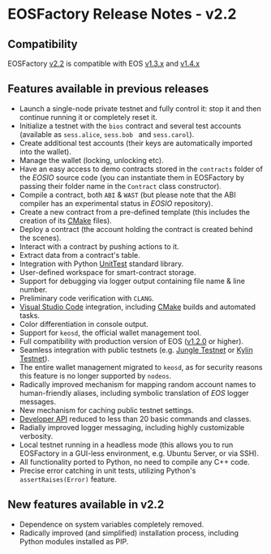 # EOSFactory Release Notes - v2.2

## Compatibility

EOSFactory [v2.2](https://github.com/tokenika/eosfactory/releases/tag/v2.1) is compatible with EOS [v1.3.x](https://github.com/EOSIO/eos/releases/tag/v1.3.0) and [v1.4.x](https://github.com/EOSIO/eos/releases/tag/v1.4.0)

## Features available in previous releases

* Launch a single-node private testnet and fully control it: stop it and then continue running it or completely reset it.
* Initialize a testnet with the `bios` contract and several test accounts (available as `sess.alice`, `sess.bob ` and `sess.carol`).
* Create additional test accounts (their keys are automatically imported into the wallet).
* Manage the wallet (locking, unlocking etc).
* Have an easy access to demo contracts stored in the `contracts` folder of the *EOSIO* source code (you can instantiate them in EOSFactory by passing their folder name in the `Contract` class constructor).
* Compile a contract, both `ABI` & `WAST` (but please note that the ABI compiler has an experimental status in *EOSIO* repository).
* Create a new contract from a pre-defined template (this includes the creation of its [CMake](https://cmake.org/) files).
* Deploy a contract (the account holding the contract is created behind the scenes).
* Interact with a contract by pushing actions to it.
* Extract data from a contract's table.
* Integration with Python [UnitTest](https://docs.python.org/2/library/unittest.html) standard library.
* User-defined workspace for smart-contract storage.
* Support for debugging via logger output containing file name & line number.
* Preliminary code verification with `CLANG`.
* [Visual Studio Code](https://code.visualstudio.com/) integration, including [CMake](https://cmake.org/) builds and automated tasks.
* Color differentiation in console output.
* Support for `keosd`, the official wallet management tool.
* Full compatibility with production version of EOS ([v1.2.0](https://github.com/EOSIO/eos/releases/tag/v1.2.0) or higher).
* Seamless integration with public testnets (e.g. [Jungle Testnet](http://dev.remote_testnet.io/) or [Kylin Testnet](https://tools.cryptokylin.io)).
* The entire wallet management migrated to `keosd`, as for security reasons this feature is no longer supported by `nodeos`.
* Radically improved mechanism for mapping random account names to human-friendly aliases, including symbolic translation of *EOS* logger messages.
* New mechanism for caching public testnet settings.
* [Developer API](https://github.com/tokenika/eosfactory/blob/master/pyteos/eosf.py) reduced to less than 20 basic commands and classes.
* Radially improved logger messaging, including highly customizable verbosity.
* Local testnet running in a headless mode (this allows you to run EOSFactory in a GUI-less environment, e.g. Ubuntu Server, or via SSH).
* All functionality ported to Python, no need to compile any C++ code.
* Precise error catching in unit tests, utilizing Python's `assertRaises(Error)` feature.

## New features available in v2.2
* Dependence on system variables completely removed.
* Radically improved (and simplified) installation process, including Python modules installed as PIP.
